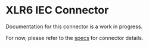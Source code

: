 # XLR6 IEC Connector
Documentation for this connector is a work in progress.

For now, please refer to the [specs](specs.yaml) for connector details.
